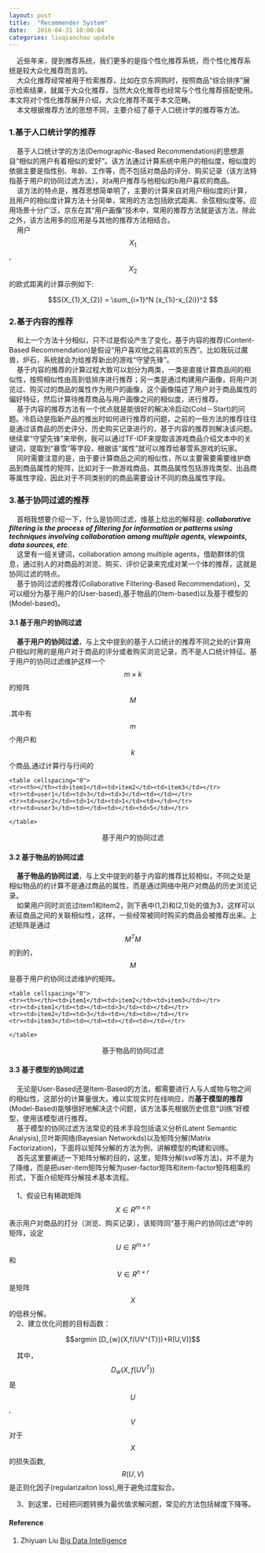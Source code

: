 ```yaml
---
layout: post
title:  "Recommender System"
date:   2016-04-31 10:00:04
categories: liuqianchao update
---
```


&nbsp;&nbsp;&nbsp;&nbsp;近些年来，提到推荐系统，我们更多的是指个性化推荐系统，而个性化推荐系统是较大众化推荐而言的。   
&nbsp;&nbsp;&nbsp;&nbsp;大众化推荐经常被用于检索推荐，比如在京东网购时，按照商品“综合排序”展示检索结果，就属于大众化推荐，当然大众化推荐也经常与个性化推荐搭配使用。本文将对个性化推荐展开介绍，大众化推荐不属于本文范畴。   
&nbsp;&nbsp;&nbsp;&nbsp;本文根据推荐方法的思想不同，主要介绍了基于人口统计学的推荐等方法。


### 1.基于人口统计学的推荐
&nbsp;&nbsp;&nbsp;&nbsp;基于人口统计学的方法(Demographic-Based Recommendation)的思想源自“相似的用户有着相似的爱好”。该方法通过计算系统中用户的相似度，相似度的依据主要是指性别、年龄、工作等，而不包括对商品的评分、购买记录（该方法特指基于用户的协同过滤方法），对a用户推荐与他相似的b用户喜欢的商品。   
&nbsp;&nbsp;&nbsp;&nbsp;该方法的特点是，推荐思想简单明了，主要的计算来自对用户相似度的计算，且用户的相似度计算方法十分简单，常用的方法包括欧式距离、余弦相似度等。应用场景十分广泛，京东在其“用户画像”技术中，常用的推荐方法就是该方法，除此之外，该方法用多的应用是与其他的推荐方法相结合。    
&nbsp;&nbsp;&nbsp;&nbsp;用户$$X_{1}$$,$$X_{2}$$的欧式距离的计算示例如下:   

<div align="center">$$S(X_{1},X_{2}) = \sum_{i=1}^N (x_{1i}-x_{2i})^2 $$</div>

### 2.基于内容的推荐
&nbsp;&nbsp;&nbsp;&nbsp;和上一个方法十分相似，只不过是假设产生了变化，基于内容的推荐(Content-Based Recommendation)是假设“用户喜欢他之前喜欢的东西“。比如我玩过魔兽，炉石，系统就会为给推荐新出的游戏“守望先锋”。   
&nbsp;&nbsp;&nbsp;&nbsp;基于内容的推荐的计算过程大致可以划分为两类，一类是直接计算商品间的相似性，按照相似性由高到低排序进行推荐；另一类是通过构建用户画像，将用户浏览过、购买过的商品的属性作为用户的画像，这个画像描述了用户对于商品属性的偏好特征，然后计算待推荐商品与用户画像之间的相似度，进行推荐。   
&nbsp;&nbsp;&nbsp;&nbsp;基于内容的推荐方法有一个优点就是能很好的解决冷启动(Cold－Start)的问题。冷启动是指新产品的推出时如何进行推荐的问题，之前的一些方法的推荐往往是通过该商品的历史评分、历史购买记录进行的，基于内容的推荐则解决该问题。继续拿“守望先锋”来举例，我可以通过TF-IDF来提取该游戏商品介绍文本中的关键词，提取到“暴雪”等字段，根据该“属性”就可以推荐给暴雪系游戏的玩家。   
&nbsp;&nbsp;&nbsp;&nbsp;同时需要注意的是，由于要计算商品之间的相似性，所以主要需要需要维护商品到商品属性的矩阵，比如对于一款游戏商品，其商品属性包括游戏类型、出品商等属性字段，因此对于不同类别的的商品需要设计不同的商品属性字段。

### 3.基于协同过滤的推荐
&nbsp;&nbsp;&nbsp;&nbsp;首相我想要介绍一下，什么是协同过滤，维基上给出的解释是: ***collaborative filtering is the process of filtering for information or patterns using techniques involving collaboration among multiple agents, viewpoints, data sources, etc***.   
&nbsp;&nbsp;&nbsp;&nbsp;这里有一组关键词，collaboration among multiple agents，借助群体的信息，通过别人的对商品的浏览、购买、评价记录来完成对某一个体的推荐，这就是协同过滤的特点。   
&nbsp;&nbsp;&nbsp;&nbsp;基于协同过滤的推荐(Collaborative Filtering-Based Recommendation)，又可以细分为基于用户的(User-based),基于物品的(Item-based)以及基于模型的(Model-based)。

#### 3.1 基于用户的协同过滤   
&nbsp;&nbsp;&nbsp;&nbsp;**基于用户的协同过滤**，与上文中提到的基于人口统计的推荐不同之处的计算用户相似时用的是用户对于商品的评分或者购买浏览记录，而不是人口统计特征。基于用户的协同过滤维护这样一个$$m × k$$的矩阵$$M$$.其中有$$m$$个用户和$$k$$个商品,通过计算行与行间的  

<div id="content">

    <table cellspacing="0">
    <tr><th></th><td>item1</td><td>item2</td><td>item3</td></tr>
    <tr><td>user1</td><td>3</td><td>3</td><td></td></tr>
    <tr><td>user2</td><td>1</td><td>1</td><td></td></tr>
    <tr><td>user3</td><td></td><td></td><td>5</td></tr>

    </table>

</div> 
<div align="center">基于用户的协同过滤</div>

#### 3.2 基于物品的协同过滤   

&nbsp;&nbsp;&nbsp;&nbsp;**基于物品的协同过滤**，与上文中提到的基于内容的推荐比较相似，不同之处是相似物品的的计算不是通过商品的属性，而是通过网络中用户对商品的历史浏览记录。   
&nbsp;&nbsp;&nbsp;&nbsp;如果用户同时浏览过item1和item2，则下表中(1,2)和(2,1)处的值为3，这样可以表征商品之间的关联相似性，这样，一些经常被同时购买的商品会被推荐出来。上述矩阵是通过$$M^{T}M$$的到的，$$M$$是基于用户的协同过滤维护的矩阵。


<div id="content">

    <table cellspacing="0">
    <tr><th></th><td>item1</td><td>item2</td><td>item3</td></tr>
    <tr><td>item1</td><td></td><td>3</td><td></td></tr>
    <tr><td>item2</td><td>3</td><td></td><td></td></tr>
    <tr><td>item3</td><td></td><td></td><td></td></tr>

    </table>

</div> 
<div align="center">基于物品的协同过滤</div>


#### 3.3 基于模型的协同过滤   

&nbsp;&nbsp;&nbsp;&nbsp;无论是User-Based还是Item-Based的方法，都需要进行人与人或物与物之间的相似性，这部分的计算量很大，难以实现实时在线响应，而**基于模型的推荐**(Model-Based)能够很好地解决这个问题，该方法事先根据历史信息“训练”好模型，使用该模型进行推荐。   
&nbsp;&nbsp;&nbsp;&nbsp;基于模型的协同过滤方法常见的技术手段包括语义分析(Latent Semantic Analysis),贝叶斯网络(Bayesian Networkds)以及矩阵分解(Matrix Factorization)，下面将以矩阵分解的方法为例，讲解模型的构建和训练。   
&nbsp;&nbsp;&nbsp;&nbsp;首先这里要阐述一下矩阵分解的目的，这里，矩阵分解(svd等方法)，并不是为了降维，而是把user-item矩阵分解为user-factor矩阵和item-factor矩阵相乘的形式，下面介绍矩阵分解技术基本流程。   
<br>
&nbsp;&nbsp;&nbsp;&nbsp;1、假设已有稀疏矩阵$$X \in R^{m \times n}$$表示用户对商品的打分（浏览、购买记录），该矩阵同“基于用户的协同过滤”中的矩阵，设定$$U \in R^{m \times r}$$和$$V \in R^{n \times r}$$是矩阵$$X$$的低秩分解。   
&nbsp;&nbsp;&nbsp;&nbsp;2、建立优化问题的目标函数：

<div align="center">$$argmin [D_{w}(X,f(UV^{T}))+R(U,V)]$$</div>

&nbsp;&nbsp;&nbsp;&nbsp;其中，$$D_{w}(X,f(UV^{T}))$$是$$U$$,$$V$$对于$$X$$的损失函数,$$R(U,V)$$是正则化因子(regularizaiton loss),用于避免过度拟合。   

&nbsp;&nbsp;&nbsp;&nbsp;3、到这里，已经把问题转换为最优值求解问题，常见的方法包括梯度下降等。






#### Reference
1. Zhiyuan Liu [Big Data Intelligence](http://www.amazon.com/s/ref=nb_sb_noss?url=search-alias%3Daps&field-keywords=big+data+intelligence&rh=i%3Aaps%2Ck%3Abig+data+intelligence)

